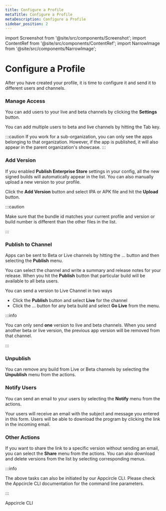 ```yaml
---
title: Configure a Profile
metaTitle: Configure a Profile
metaDescription: Configure a Profile
sidebar_position: 2
---
```


import Screenshot from '@site/src/components/Screenshot';
import ContentRef from '@site/src/components/ContentRef';
import NarrowImage from '@site/src/components/NarrowImage';

# Configure a Profile

After you have created your profile, it is time to configure it and send it to different users and channels.


### Manage Access

You can add users to your live and beta channels by clicking the **Settings** button. 

<Screenshot url='https://cdn.appcircle.io/docs/assets/entstore-versionlist.png' />


You can add multiple users to beta and live channels by hitting the Tab key.


<NarrowImage src="https://cdn.appcircle.io/docs/assets/entstore-useraccess.png" />

:::caution
If you work for a sub-organization, you can only see the apps belonging to that organization. However, if the app is published, it will also appear in the parent organization's showcase.
:::


### Add Version

If you enabled  **Publish Enterprise Store** settings in your config, all the new signed builds will automatically appear in the list. You can also manually upload a new version to your profile. 

Click the **Add Version** button and select IPA or APK file and hit the **Upload** button.

<NarrowImage src="https://cdn.appcircle.io/docs/assets/entstore-upload.png" />


:::caution

Make sure that the bundle id matches your current profile and version or build number is different than the other files in the list. 

:::

### Publish to Channel

Apps can be sent to Beta or Live channels by hitting the ... button and then selecting the **Publish** menu. 

<NarrowImage src="https://cdn.appcircle.io/docs/assets/entstore-publish.png" />


You can select the channel and write a summary and release notes for your release. When you hit the **Publish** button that particular build will be available to all beta users.

You can send a version to Live Channel in two ways

- Click the **Publish** button and select **Live** for the channel
- Click the ... button for any beta build and select **Go Live** from the menu.

<NarrowImage src="https://cdn.appcircle.io/docs/assets/entstore-golive.png" />


:::info

You can only send **one** version to live and beta channels. When you send another beta or live version, the previous app version will be removed from that channel.

:::

### Unpublish
You can remove any build from Live or Beta channels by selecting the **Unpublish** menu from the actions. 

### Notify Users
You can send an email to your users by selecting the **Notify** menu from the actions. 

Your users will receive an email with the subject and message you entered in this form. Users will be able to download the program by clicking the link in the incoming email.


### Other Actions
If you want to share the link to a specific version without sending an email, you can select the **Share** menu from the actions. You can also download and delete versions from the list by selecting corresponding menus.


:::info

The above tasks can also be initiated by our Appcircle CLI. Please check the Appcircle CLI documentation for the command line parameters.

:::

<ContentRef url="/appcircle-api/about-the-appcircle-cli">Appcircle CLI</ContentRef>
